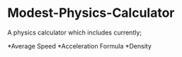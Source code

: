 # Modest-Physics-Calculator
A physics calculator which includes currently;

  *Average Speed
  *Acceleration Formula
  *Density
